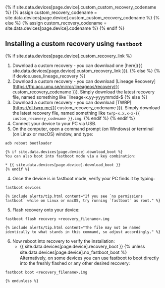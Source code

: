 {% if site.data.devices[page.device].custom_custom_recovery_codename %}
{% assign custom_recovery_codename = site.data.devices[page.device].custom_custom_recovery_codename %}
{% else %}
{% assign custom_recovery_codename = site.data.devices[page.device].codename %}
{% endif %}

## Installing a custom recovery using `fastboot`

{% if site.data.devices[page.device].custom_recovery_link %}
1. Download a custom recovery - you can download one [here]({{ site.data.devices[page.device].custom_recovery_link }}).
{% else %}
{% if device.uses_lineage_recovery %}
1. Download a custom recovery - you can download [Lineage Recovery](https://ftp.acc.umu.se/mirror/lineageos/recovery/{{ custom_recovery_codename }}). Simply download the latest recovery file, named something like `lineage-x.yy-yyyymmdd-$
{% else %}
1. Download a custom recovery - you can download [TWRP](https://dl.twrp.me/{{ custom_recovery_codename }}). Simply download the latest recovery file, named something like `twrp-x.x.x-x-{{ custom_recovery_codename }}.img`.
{% endif %}
{% endif %}
2. Connect your device to your PC via USB.
3. On the computer, open a command prompt (on Windows) or terminal (on Linux or macOS) window, and type:
```
adb reboot bootloader
```
    {% if site.data.devices[page.device].download_boot %}
    You can also boot into fastboot mode via a key combination:

    * {{ site.data.devices[page.device].download_boot }}
    {% endif %}
4. Once the device is in fastboot mode, verify your PC finds it by typing:
```
fastboot devices
```
    {% include alerts/tip.html content="If you see `no permissions fastboot` while on Linux or macOS, try running `fastboot` as root." %}
5. Flash recovery onto your device:
```
fastboot flash recovery <recovery_filename>.img
```
    {% include alerts/tip.html content="The file may not be named identically to what stands in this command, so adjust accordingly." %}


6. Now reboot into recovery to verify the installation:
    * {{ site.data.devices[page.device].recovery_boot }}
    {% unless site.data.devices[page.device].no_fastboot_boot %}
    　  
    Alternatively, on some devices you can use fastboot to boot directly into the freshly flashed or any other desired recovery:
```
fastboot boot <recovery_filename>.img
```
    {% endunless %}
